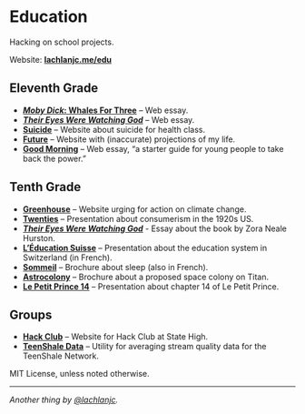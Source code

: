 # Education

Hacking on school projects.

Website: [**lachlanjc.me/edu**](https://lachlanjc.me/edu)

## Eleventh Grade
- [***Moby Dick*: Whales For Three**](https://lachlanjc.me/edu/moby-dick) – Web essay.
- [***Their Eyes Were Watching God***](https://lachlanjc.me/edu/watching-god) – Web essay.
- [**Suicide**](https://lachlanjc.me/edu/suicide) – Website about suicide for health class.
- [**Future**](https://lachlanjc-future.now.sh/) – Website with (inaccurate) projections of my life.
- [**Good Morning**](https://lachlanjc-synthesis.now.sh) – Web essay, “a starter guide for young people to take back the power.”

## Tenth Grade
- [**Greenhouse**](https://greenhouse.now.sh/) – Website urging for action on climate change.
- [**Twenties**](https://twenties.now.sh/) – Presentation about consumerism in the 1920s US.
- [***Their Eyes Were Watching God***](https://lachlanjc.me/edu/watching-god) - Essay about the book by Zora Neale Hurston.
- [**L’Éducation Suisse**](https://swiss-edu.now.sh/) – Presentation about the education system in Switzerland (in French).
- [**Sommeil**](https://sommeil.now.sh/) – Brochure about sleep (also in French).
- [**Astrocolony**](https://lachlanjc.me/edu/astrocolony/site) – Brochure about a proposed space colony on Titan.
- [**Le Petit Prince 14**](https://petit-prince-14.now.sh/) – Presentation about chapter 14 of Le Petit Prince.

## Groups
- [**Hack Club**](https://statehigh.hackclub.com/) – Website for Hack Club at State High.
- [**TeenShale Data**](https://teenshaledata.lachlanjc.me/) – Utility for averaging stream quality data for the TeenShale Network.

MIT License, unless noted otherwise.

___

*Another thing by [@lachlanjc](https://twitter.com/lachlanjc).*
